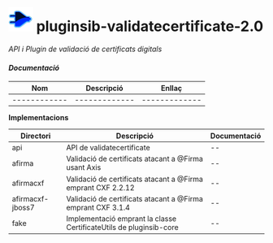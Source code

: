 # ![Logo](https://github.com/GovernIB/maven/raw/binaris/pluginsib/projectinfo_Attachments/icon.jpg) pluginsib-validatecertificate-2.0
*API i Plugin de validació de certificats digitals*

#### ***Documentació***

Nom | Descripció | Enllaç
------------ | ------------- | -------------
------------ | ------------- | -------------

**Implementacions**

Directori | Descripció | Documentació
------------ | ------------- | -------------
api | API de validatecertificate | --
afirma | Validació de certificats atacant a @Firma usant Axis | -- 
afirmacxf | Validació de certificats atacant a @Firma emprant CXF 2.2.12 | --
afirmacxf-jboss7 | Validació de certificats atacant a @Firma emprant CXF 3.1.4 | --
fake | Implementació emprant la classe CertificateUtils de pluginsib-core | --

